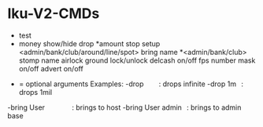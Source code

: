 # Iku-V2-CMDs

- test
- money show/hide
drop *amount
stop
setup <admin/bank/club/around/line/spot>
bring name *<admin/bank/club>
stomp name
airlock
ground
lock/unlock
delcash on/off
fps number
mask on/off
advert on/off

* = optional arguments
Examples:
-drop⠀⠀⠀: drops infinite
-drop 1m⠀: drops 1mil

-bring User ⠀⠀⠀⠀⠀: brings to host
-bring User admin⠀: brings to admin base
